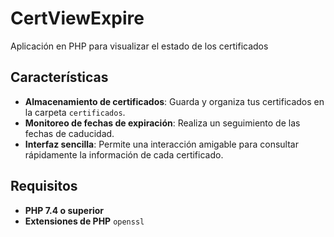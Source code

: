 # CertViewExpire

Aplicación en PHP para visualizar el estado de los certificados

## Características

- **Almacenamiento de certificados**: Guarda y organiza tus certificados en la carpeta `certificados`.
- **Monitoreo de fechas de expiración**: Realiza un seguimiento de las fechas de caducidad.
- **Interfaz sencilla**: Permite una interacción amigable para consultar rápidamente la información de cada certificado.

## Requisitos

- **PHP 7.4 o superior**
- **Extensiones de PHP** `openssl`
